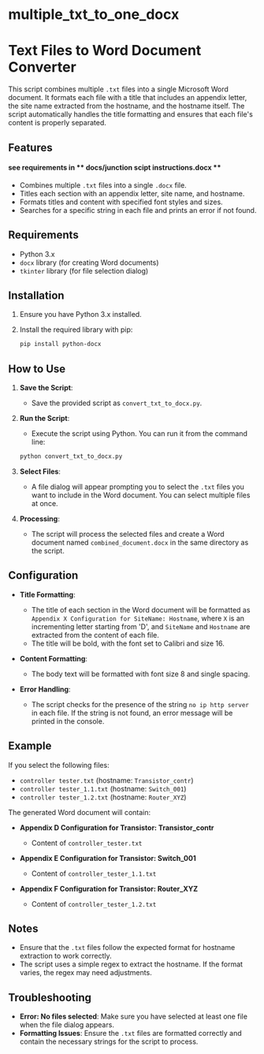 # multiple_txt_to_one_docx

# Text Files to Word Document Converter

This script combines multiple `.txt` files into a single Microsoft Word document. It formats each file with a title that includes an appendix letter, the site name extracted from the hostname, and the hostname itself. The script automatically handles the title formatting and ensures that each file's content is properly separated.

## Features
#### see requirements in ** docs/junction scipt instructions.docx **
- Combines multiple `.txt` files into a single `.docx` file.
- Titles each section with an appendix letter, site name, and hostname.
- Formats titles and content with specified font styles and sizes.
- Searches for a specific string in each file and prints an error if not found.

## Requirements

- Python 3.x
- `docx` library (for creating Word documents)
- `tkinter` library (for file selection dialog)

## Installation

1. Ensure you have Python 3.x installed.
2. Install the required library with pip:

    ```sh
    pip install python-docx
    ```

## How to Use

1. **Save the Script**:
   - Save the provided script as `convert_txt_to_docx.py`.

2. **Run the Script**:
   - Execute the script using Python. You can run it from the command line:

    ```sh
    python convert_txt_to_docx.py
    ```

3. **Select Files**:
   - A file dialog will appear prompting you to select the `.txt` files you want to include in the Word document. You can select multiple files at once.

4. **Processing**:
   - The script will process the selected files and create a Word document named `combined_document.docx` in the same directory as the script.

## Configuration

- **Title Formatting**:
  - The title of each section in the Word document will be formatted as `Appendix X Configuration for SiteName: Hostname`, where `X` is an incrementing letter starting from 'D', and `SiteName` and `Hostname` are extracted from the content of each file.
  - The title will be bold, with the font set to Calibri and size 16.

- **Content Formatting**:
  - The body text will be formatted with font size 8 and single spacing.

- **Error Handling**:
  - The script checks for the presence of the string `no ip http server` in each file. If the string is not found, an error message will be printed in the console.

## Example

If you select the following files:

- `controller tester.txt` (hostname: `Transistor_contr`)
- `controller tester_1.1.txt` (hostname: `Switch_001`)
- `controller tester_1.2.txt` (hostname: `Router_XYZ`)

The generated Word document will contain:

- **Appendix D Configuration for Transistor: Transistor_contr**
  - Content of `controller_tester.txt`
  
- **Appendix E Configuration for Transistor: Switch_001**
  - Content of `controller_tester_1.1.txt`

- **Appendix F Configuration for Transistor: Router_XYZ**
  - Content of `controller_tester_1.2.txt`

## Notes

- Ensure that the `.txt` files follow the expected format for hostname extraction to work correctly.
- The script uses a simple regex to extract the hostname. If the format varies, the regex may need adjustments.

## Troubleshooting

- **Error: No files selected**: Make sure you have selected at least one file when the file dialog appears.
- **Formatting Issues**: Ensure the `.txt` files are formatted correctly and contain the necessary strings for the script to process.



